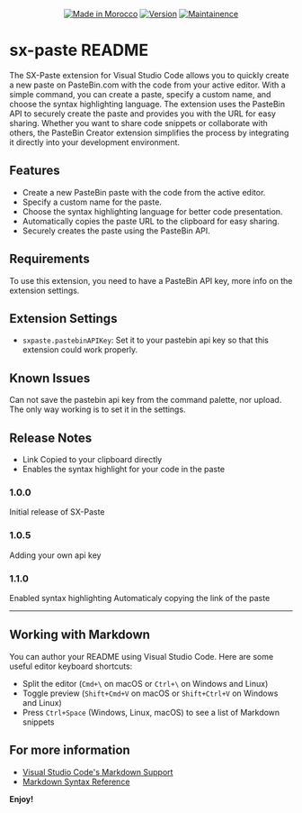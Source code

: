 <p align="center">
<a href="https://github.com/SwirX"><img title="Made in Morocco" src="https://img.shields.io/badge/Extension-SX--Paste-green?style=plastic"></a>
<a href="https://github.com/SwirX/SX-Paste"><img title="Version" src="https://img.shields.io/badge/Version-1.1.0-green?style=plastic"></a>
<a href="http://www.instagram.com/swirxyt"><img title="Maintainence" src="https://img.shields.io/badge/-Maintained-green?style=plastic"></a>
</p>

# sx-paste README

The SX-Paste extension for Visual Studio Code allows you to quickly create a new paste on PasteBin.com with the code from your active editor. With a simple command, you can create a paste, specify a custom name, and choose the syntax highlighting language. The extension uses the PasteBin API to securely create the paste and provides you with the URL for easy sharing. Whether you want to share code snippets or collaborate with others, the PasteBin Creator extension simplifies the process by integrating it directly into your development environment.



## Features

* Create a new PasteBin paste with the code from the active editor.
* Specify a custom name for the paste.
* Choose the syntax highlighting language for better code presentation.
* Automatically copies the paste URL to the clipboard for easy sharing.
* Securely creates the paste using the PasteBin API.

## Requirements

To use this extension, you need to have a PasteBin API key, more info on the extension settings.

## Extension Settings

* `sxpaste.pastebinAPIKey`: Set it to your pastebin api key so that this extension could work properly.

## Known Issues

Can not save the pastebin api key from the command palette, nor upload.
The only way working is to set it in the settings.

## Release Notes

* Link Copied to your clipboard directly
* Enables the syntax highlight for your code in the paste

### 1.0.0

Initial release of SX-Paste

### 1.0.5

Adding your own api key

### 1.1.0

Enabled syntax highlighting
Automaticaly copying the link of the paste

---

## Working with Markdown

You can author your README using Visual Studio Code.  Here are some useful editor keyboard shortcuts:

* Split the editor (`Cmd+\` on macOS or `Ctrl+\` on Windows and Linux)
* Toggle preview (`Shift+Cmd+V` on macOS or `Shift+Ctrl+V` on Windows and Linux)
* Press `Ctrl+Space` (Windows, Linux, macOS) to see a list of Markdown snippets

## For more information

* [Visual Studio Code's Markdown Support](http://code.visualstudio.com/docs/languages/markdown)
* [Markdown Syntax Reference](https://help.github.com/articles/markdown-basics/)

**Enjoy!**
